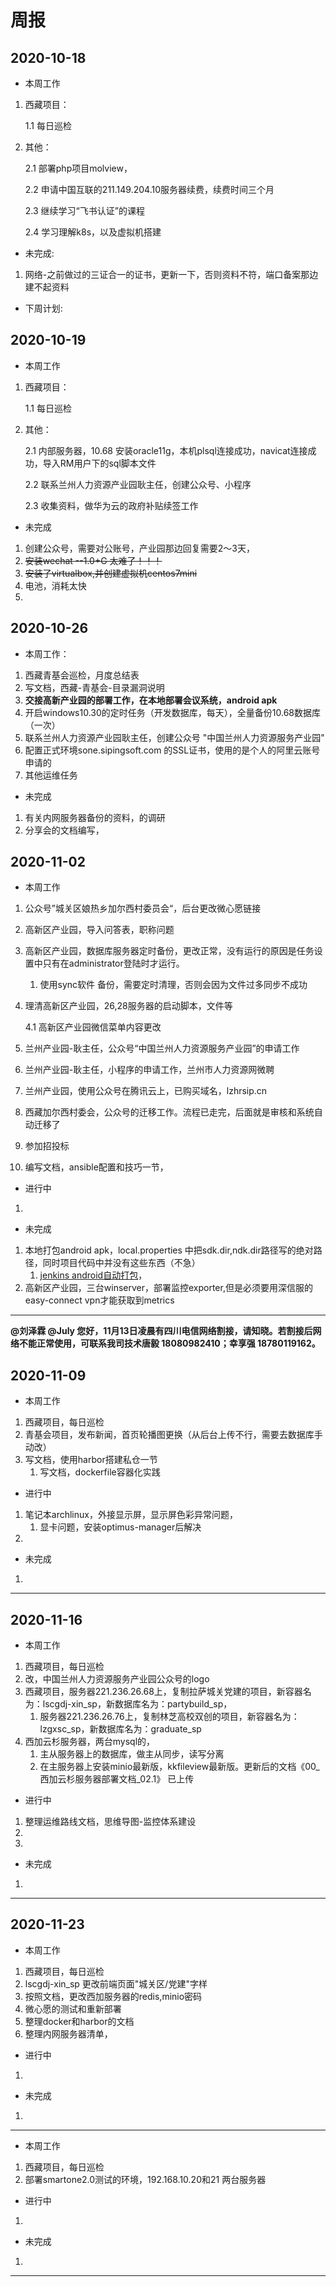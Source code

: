 # 周报



## 2020-10-18

- 本周工作

1. 西藏项目：   

   1.1 每日巡检   

2. 其他：   

   2.1 部署php项目molview，

   2.2 申请中国互联的211.149.204.10服务器续费，续费时间三个月
   
   2.3 继续学习“飞书认证”的课程
   
   2.4 学习理解k8s，以及虚拟机搭建

- 未完成:

1. 网络-之前做过的三证合一的证书，更新一下，否则资料不符，端口备案那边建不起资料  

- 下周计划:



## 2020-10-19

- 本周工作

1. 西藏项目：

   1.1 每日巡检

2. 其他：

   2.1 内部服务器，10.68 安装oracle11g，本机plsql连接成功，navicat连接成功，导入RM用户下的sql脚本文件
   
   2.2 联系兰州人力资源产业园耿主任，创建公众号、小程序
   
   2.3 收集资料，做华为云的政府补贴续签工作

- 未完成

1. 创建公众号，需要对公账号，产业园那边回复需要2～3天，
2. ~~安装wechat --1.0+G  太难了！！！~~  
3. ~~安装了virtualbox,并创建虚拟机centos7mini~~  
4. 电池，消耗太快
5. 

## 2020-10-26

- 本周工作：

1. 西藏青基会巡检，月度总结表
2. 写文档，西藏-青基会-目录漏洞说明
3. **交接高新产业园的部署工作，在本地部署会议系统，android apk**  
4. 开启windows10.30的定时任务（开发数据库，每天），全量备份10.68数据库（一次）
5. 联系兰州人力资源产业园耿主任，创建公众号 "中国兰州人力资源服务产业园"
6. 配置正式环境sone.sipingsoft.com 的SSL证书，使用的是个人的阿里云账号申请的
7. 其他运维任务

- 未完成

1. 有关内网服务器备份的资料，的调研
2. 分享会的文档编写，

## 2020-11-02

- 本周工作

1. 公众号”城关区娘热乡加尔西村委员会“，后台更改微心愿链接

2. 高新区产业园，导入问答表，职称问题

3. 高新区产业园，数据库服务器定时备份，更改正常，没有运行的原因是任务设置中只有在administrator登陆时才运行。
   
   1. 使用sync软件 备份，需要定时清理，否则会因为文件过多同步不成功
   
4. 理清高新区产业园，26,28服务器的启动脚本，文件等

   4.1 高新区产业园微信菜单内容更改

5. 兰州产业园-耿主任，公众号“中国兰州人力资源服务产业园”的申请工作

6. 兰州产业园-耿主任，小程序的申请工作，兰州市人力资源网微聘  

7. 兰州产业园，使用公众号在腾讯云上，已购买域名，lzhrsip.cn

8. 西藏加尔西村委会，公众号的迁移工作。流程已走完，后面就是审核和系统自动迁移了

9. 参加招投标  

10. 编写文档，ansible配置和技巧一节，  

- 进行中

1. 

- 未完成

1. 本地打包android apk，local.properties 中把sdk.dir,ndk.dir路径写的绝对路径，同时项目代码中并没有这些东西（不急）
   1. [jenkins android自动打包](https://juejin.im/post/6844904083749339144#heading-10)，  
2. 高新区产业园，三台winserver，部署监控exporter,但是必须要用深信服的easy-connect vpn才能获取到metrics

---

**@刘泽霖 @July 您好，11月13日凌晨有四川电信网络割接，请知晓。若割接后网络不能正常使用，可联系我司技术唐毅    18080982410；幸享强 18780119162。**  



## 2020-11-09

- 本周工作

1. 西藏项目，每日巡检
2. 青基会项目，发布新闻，首页轮播图更换（从后台上传不行，需要去数据库手动改）
3. 写文档，使用harbor搭建私仓一节
   1. 写文档，dockerfile容器化实践

- 进行中

1. 笔记本archlinux，外接显示屏，显示屏色彩异常问题，
   1. 显卡问题，安装optimus-manager后解决
2. 

- 未完成

1. 



---



## 2020-11-16

- 本周工作

1. 西藏项目，每日巡检
2. 改，中国兰州人力资源服务产业园公众号的logo
3. 西藏项目，服务器221.236.26.68上，复制拉萨城关党建的项目，新容器名为：lscgdj-xin_sp，新数据库名为：partybuild_sp，
   1. 服务器221.236.26.76上，复制林芝高校双创的项目，新容器名为：lzgxsc_sp，新数据库名为：graduate_sp
4. 西加云杉服务器，两台mysql的，
   1. 主从服务器上的数据库，做主从同步，读写分离
   2. 在主服务器上安装minio最新版，kkfileview最新版。更新后的文档《00_西加云杉服务器部署文档_02.1》 已上传

- 进行中

1. 整理运维路线文档，思维导图-监控体系建设
2. 
4. 

- 未完成

1. 

---

## 2020-11-23

- 本周工作

1. 西藏项目，每日巡检
2. lscgdj-xin_sp 更改前端页面"城关区/党建"字样
3. 按照文档，更改西加服务器的redis,minio密码
4. 微心愿的测试和重新部署
5. 整理docker和harbor的文档
6. 整理内网服务器清单，

- 进行中

1. 

- 未完成

1. 

---

- 本周工作

1. 西藏项目，每日巡检
2. 部署smartone2.0测试的环境，192.168.10.20和21 两台服务器

- 进行中

1. 

- 未完成

1. 

---

